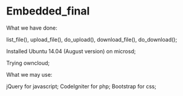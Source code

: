 Embedded_final
==============

What we have done:

list_file(), upload_file(), do_upload(), download_file(), do_download();

Installed Ubuntu 14.04 (August version) on microsd;

Trying owncloud;

What we may use:

jQuery for javascript;
CodeIgniter for php;
Bootstrap for css;
